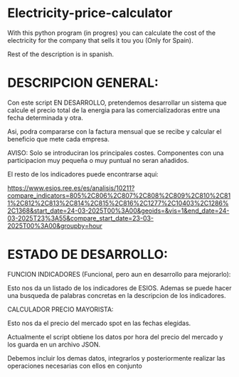 # Electricity-price-calculator  




With this python program (in progres) you can calculate the cost of the electricity for the company that sells it tou you (Only for Spain).

Rest of the description is in spanish.


# DESCRIPCION GENERAL:

Con este script EN DESARROLLO, pretendemos desarrollar un sistema que calcule el precio total de la energia para las comercializadoras entre una fecha determinada y otra.

Asi, podra compararse con la factura mensual que se recibe y calcular el beneficio que mete cada empresa.

AVISO:  Solo se introduciran los principales costes.  Componentes con una participacion muy pequeña o muy puntual no seran añadidos.

El resto de los indicadores puede encontrarse aqui:

https://www.esios.ree.es/es/analisis/10211?compare_indicators=805%2C806%2C807%2C808%2C809%2C810%2C811%2C812%2C813%2C814%2C815%2C816%2C1277%2C10403%2C1286%2C1368&start_date=24-03-2025T00%3A00&geoids=&vis=1&end_date=24-03-2025T23%3A55&compare_start_date=23-03-2025T00%3A00&groupby=hour



# ESTADO DE DESARROLLO:

FUNCION INDICADORES (Funcional, pero aun en desarrollo para mejorarlo):  

Esto nos da un listado de los indicadores de ESIOS.  Ademas se puede hacer una busqueda de palabras concretas en la descripcion de los indicadores.


CALCULADOR PRECIO MAYORISTA: 

Esto nos da el precio del mercado spot en las fechas elegidas.

Actualmente el script obtiene los datos por hora del precio del mercado y los guarda en un archivo JSON.



Debemos incluir los demas datos, integrarlos y posteriormente realizar las operaciones necesarias con ellos en conjunto
